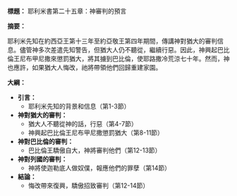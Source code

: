 **標題：** 耶利米書第二十五章：神審判的預言

**摘要：**

耶利米先知在約西亞王第十三年至約亞敬王第四年期間，傳講神對猶大的審判信息。儘管神多次差遣先知警告，但猶大人仍不聽從，繼續行惡。因此，神興起巴比倫王尼布甲尼撒來懲罰猶大，將其擄到巴比倫，使耶路撒冷荒涼七十年。然而，神也應許，如果猶大人悔改，祂將帶領他們回歸重建家園。

**大綱：**

* **引言：**
    * 耶利米先知的背景和信息（第1-3節）
* **神對猶大的審判：**
    * 猶大人不聽從神的話，行惡（第4-7節）
    * 神興起巴比倫王尼布甲尼撒懲罰猶大（第8-11節）
* **神對巴比倫的審判：**
    * 巴比倫王驕傲自大，神將審判他們（第12-13節）
* **神對列國的審判：**
    * 神將使迦勒底人做奴僕，報應他們的罪孽（第14節）
* **結論：**
    * 悔改帶來復興，驕傲招致審判（第12-14節）